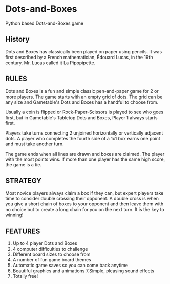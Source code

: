 # Dots-and-Boxes
Python based Dots-and-Boxes game


## History
Dots and Boxes has classically been played on paper using pencils. It was first described by a French mathematician, Édouard Lucas, in the 19th century. Mr. Lucas called it La Pipopipette.

## RULES

Dots and Boxes is a fun and simple classic pen-and-paper game for 2 or more players. The game starts with an empty grid of dots. The grid can be any size and Gametable's Dots and Boxes has a handful to choose from.

Usually a coin is flipped or Rock-Paper-Scissors is played to see who goes first, but in Gametable's Tabletop Dots and Boxes, Player 1 always starts first.

Players take turns connecting 2 unjoined horizontally or vertically adjacent dots. A player who completes the fourth side of a 1x1 box earns one point and must take another turn.

The game ends when all lines are drawn and boxes are claimed. The player with the most points wins. If more than one player has the same high score, the game is a tie.


## STRATEGY
Most novice players always claim a box if they can, but expert players take time to consider double crossing their opponent. A double cross is when you give a short chain of boxes to your opponent and then leave them with no choice but to create a long chain for you on the next turn. It is the key to winning!

## FEATURES
1. Up to 4 player Dots and Boxes
2. 4 computer difficulties to challenge
3. Different board sizes to choose from
4. A number of fun game board themes
5. Automatic game saves so you can come back anytime
6. Beautiful graphics and animations
7.Simple, pleasing sound effects
8. Totally free!
